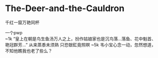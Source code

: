 # The-Deer-and-the-Cauldron
千红一窟万艳同杯

一个pwp    
        ~1k    “皇上在朝是鸟生鱼汤万人之上，扮作姑娘家也是沉鸟落...落鱼、花中魁首、艳冠群芳...”
从来蒸黍未须熟 只恐银釭竟照暝
        ~5k    韦小宝心念一动，忽然想道，不知他瞧我也老了些么？

